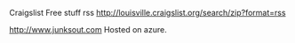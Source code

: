 Craigslist Free stuff rss http://louisville.craigslist.org/search/zip?format=rss

http://www.junksout.com
Hosted on azure.
